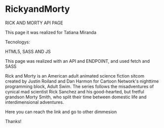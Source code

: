# RickyandMorty

RICK AND MORTY API PAGE

This page it was realized for Tatiana Miranda

Tecnologys:

HTML5, SASS AND JS

This page was realized with an API and ENDPOINT, and used fetch and SASS

Rick and Morty is an American adult animated science fiction sitcom created by Justin Roiland and Dan Harmon for Cartoon Network's nighttime programming block, 
Adult Swim. The series follows the misadventures of cynical mad scientist Rick Sanchez and his good-hearted,
but fretful grandson Morty Smith, who split their time between domestic life and interdimensional adventures.

Here you can reach the link and go to other dimmesion

Thanks!
